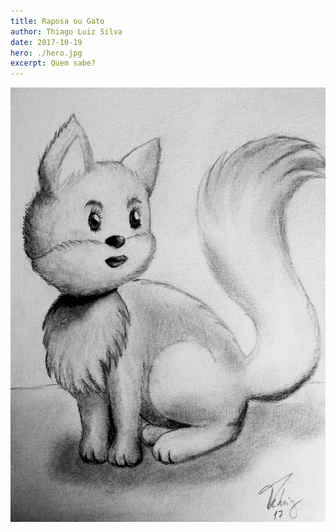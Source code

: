 ```yaml
---
title: Raposa ou Gato
author: Thiago Luiz Silva
date: 2017-10-19
hero: ./hero.jpg
excerpt: Quem sabe?
---
```



<div className="Image__Small">
  <img
    src="./2017-10-19-foxy-caty.jpeg"
    title="Um gato meio raposado"
    alt="Uma raposa maqueada de gato?"
  />
</div>
